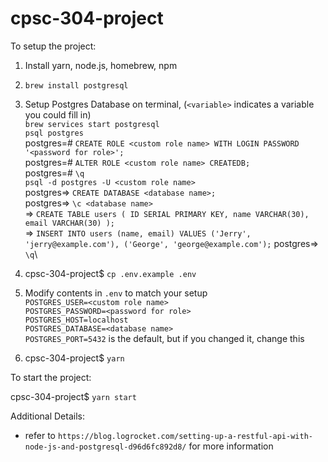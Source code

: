# cpsc-304-project

To setup the project:

1. Install yarn, node.js, homebrew, npm

1. `brew install postgresql`

1. Setup Postgres Database on terminal, (`<variable>` indicates a variable you could fill in)\
`brew services start postgresql`\
`psql postgres`\
postgres=# `CREATE ROLE <custom role name> WITH LOGIN PASSWORD '<password for role>';`\
postgres=# `ALTER ROLE <custom role name> CREATEDB;`\
postgres=# `\q`\
`psql -d postgres -U <custom role name>`\
postgres=> `CREATE DATABASE <database name>;`\
postgres=> `\c <database name>`\
<database name> =>
` CREATE TABLE users ( ID SERIAL PRIMARY KEY, name VARCHAR(30), email VARCHAR(30) ); `\
<database name> => 
`INSERT INTO users (name, email) VALUES ('Jerry', 'jerry@example.com'), ('George', 'george@example.com');`
postgres=> `\q`\

1. cpsc-304-project\$ `cp .env.example .env`

1. Modify contents in `.env` to match your setup\
`POSTGRES_USER=<custom role name>`\
`POSTGRES_PASSWORD=<password for role>`\
`POSTGRES_HOST=localhost`\
`POSTGRES_DATABASE=<database name>`\
`POSTGRES_PORT=5432` is the default, but if you changed it, change this

1. cpsc-304-project\$ `yarn`

To start the project:

cpsc-304-project\$ `yarn start`

Additional Details:

- refer to `https://blog.logrocket.com/setting-up-a-restful-api-with-node-js-and-postgresql-d96d6fc892d8/` for more information
